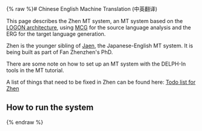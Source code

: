 {% raw %}# Chinese English Machine Translation (中英翻译)

This page describes the Zhen MT system, an MT system based on the [LOGON
architecture](), using [MCG](http://mcg.opendfki.de/) for the
source language analysis and the ERG for the target language
generation.

Zhen is the younger sibling of [Jaen](/MTJaen), the Japanese-English MT
system. It is being built as part of Fan Zhenzhen's PhD.

There are some note on how to set up an MT system with the DELPH-In
tools in the MT tutorial.

A list of things that need to be fixed in Zhen can be found here: [Todo
list for Zhen](/MTZhenTodo)

## How to run the system
<update date omitted for speed>{% endraw %}